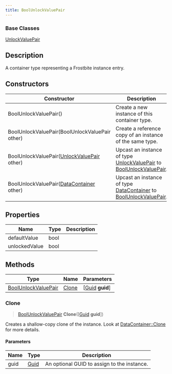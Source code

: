 ```yaml
---
title: BoolUnlockValuePair
---
```

### Base Classes

[UnlockValuePair](UnlockValuePair)

## Description

A container type representing a Frostbite instance entry.

## Constructors

| Constructor                                                                    | Description                                                                                                                   |
| ------------------------------------------------------------------------------ | ----------------------------------------------------------------------------------------------------------------------------- |
| BoolUnlockValuePair()                                                          | Create a new instance of this container type.                                                                                 |
| BoolUnlockValuePair(BoolUnlockValuePair other)                                 | Create a reference copy of an instance of the same type.                                                                      |
| BoolUnlockValuePair([UnlockValuePair](UnlockValuePair) other)                  | Upcast an instance of type [UnlockValuePair](UnlockValuePair) to [BoolUnlockValuePair](BoolUnlockValuePair).                  |
| BoolUnlockValuePair([DataContainer](/vext/ref/shared/class/datacontainer) other) | Upcast an instance of type [DataContainer](/vext/ref/shared/class/datacontainer) to [BoolUnlockValuePair](BoolUnlockValuePair). |

## Properties

| Name          | Type | Description |
| ------------- | ---- | ----------- |
| defaultValue  | bool |             |
| unlockedValue | bool |             |

## Methods

| Type                                       | Name            | Parameters                                     |
| ------------------------------------------ | --------------- | ---------------------------------------------- |
| [BoolUnlockValuePair](BoolUnlockValuePair) | [Clone](#clone) | \[[Guid](/vext/ref/shared/class/guid) **guid**\] |

### Clone

> [BoolUnlockValuePair](BoolUnlockValuePair) **Clone**(\[[Guid](/vext/ref/shared/class/guid) **guid**\])

Creates a shallow-copy clone of the instance. Look at [DataContainer::Clone](/vext/ref/shared/class/datacontainer#clone) for more details.

#### Parameters

| Name | Type         | Description                                 |
| ---- | ------------ | ------------------------------------------- |
| guid | [Guid](Guid) | An optional GUID to assign to the instance. |
